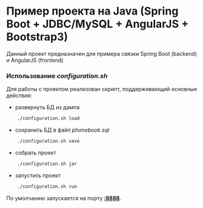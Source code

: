 Пример проекта на Java (Spring Boot + JDBC/MySQL + AngularJS + Bootstrap3)
============================

Данный проект предназначен для примера связки Spring Boot (backend) и AngularJS (frontend)

### Использование _configuration.sh_
Для работы с проектом реализован скрипт, поддерживающий основные действия:
- развернуть БД из дампа
```bash
    ./configuration.sh load
```
- сохранить БД в файл _phonebook.sql_
```bash
    ./configuration.sh save
```
- собрать проект
```bash
    ./configuration.sh jar
```
- запустить проект
```bash
    ./configuration.sh run
```
По умолчанию запускается на порту [**:8888**](http://localhost:8888/).